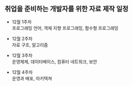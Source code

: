## 취업을 준비하는 개발자를 위한 자료 제작 일정

- 12월 1주차<br>
  프로그래밍 언어, 객체 지향 프로그래밍, 함수형 프로그래밍

- 12월 2주차<br>
  자료 구조, 알고리즘

- 12월 3주차<br>
  운영체제, 데이터베이스, 컴퓨터 네트워크, 보안

- 12월 4주차<br>
  운영과 배포, 아키텍쳐
